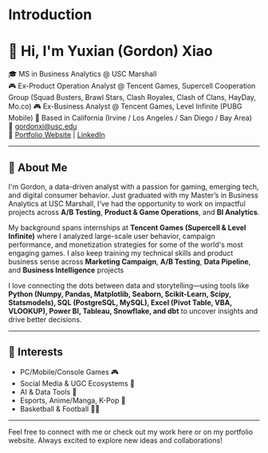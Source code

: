 # Introduction
# 👋 Hi, I'm Yuxian (Gordon) Xiao

🎓 MS in Business Analytics @ USC Marshall  
🎮 Ex-Product Operation Analyst @ Tencent Games, Supercell Cooperation Group (Squad Busters, Brawl Stars, Clash Royales, Clash of Clans, HayDay, Mo.co)
🎮 Ex-Business Analyst @ Tencent Games, Level Infinite (PUBG Mobile)
📍 Based in California (Irvine / Los Angeles / San Diego / Bay Area)  
📧 gordonxi@usc.edu  
🔗 [Portfolio Website](gordonportfolio.squarespace.com) | [LinkedIn](https://www.linkedin.com/in/yuxian-xiao-pmbada-game-entertainment/)

---

## 🚀 About Me

I'm Gordon, a data-driven analyst with a passion for gaming, emerging tech, and digital consumer behavior. Just graduated with my Master’s in Business Analytics at USC Marshall, I’ve had the opportunity to work on impactful projects across **A/B Testing**, **Product & Game Operations**, and **BI Analytics**.

My background spans internships at **Tencent Games (Supercell & Level Infinite)** where I analyzed large-scale user behavior, campaign performance, and monetization strategies for some of the world's most engaging games. I also keep training my technical skills and product business sense across **Marketing Campaign**, **A/B Testing**, **Data Pipeline**, and **Business Intelligence** projects

I love connecting the dots between data and storytelling—using tools like **Python (Numpy, Pandas, Matplotlib, Seaborn, Scikit-Learn, Scipy, Statsmodels), SQL (PostgreSQL, MySQL), Excel (Pivot Table, VBA, VLOOKUP), Power BI, Tableau, Snowflake, and dbt** to uncover insights and drive better decisions.

---

## 🧠 Interests

- PC/Mobile/Console Games 🎮
- Social Media & UGC Ecosystems 📱
- AI & Data Tools 🤖
- Esports, Anime/Manga, K-Pop 🎤
- Basketball & Football 🏀🏈

---

Feel free to connect with me or check out my work here or on my portfolio website. Always excited to explore new ideas and collaborations!
